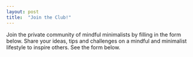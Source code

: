 ```yaml
---
layout: post
title:  "Join the Club!"
---
```


Join the private community of mindful minimalists by filling in the form below. Share your ideas, tips and challenges on a mindful and minimalist lifestyle to inspire others. See the form below.
